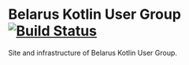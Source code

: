 # Belarus Kotlin User Group [![Build Status](https://travis-ci.com/BelarusKUG/bkug.by.svg?branch=master)](https://travis-ci.com/BelarusKUG/bkug.by)

Site and infrastructure of Belarus Kotlin User Group.
